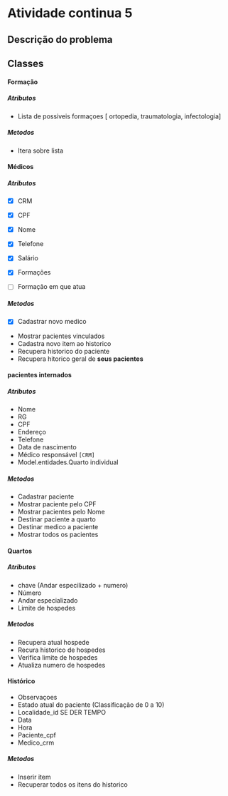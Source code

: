 # Atividade continua 5

## Descrição do problema

## Classes

#### Formação

##### Atributos

- Lista de possiveis formaçoes
[ ortopedia, traumatologia, infectologia]

##### Metodos

- Itera sobre lista

#### Médicos


##### Atributos

- [x] CRM
- [x] CPF
- [x] Nome
- [x] Telefone
- [x] Salário
- [x] Formações
- [ ] Formação em que atua


##### Metodos

- [x] Cadastrar novo medico
- Mostrar pacientes vinculados 
- Cadastra novo item ao historico
- Recupera historico do paciente
- Recupera hitorico geral de **seus pacientes**

#### pacientes internados

##### Atributos

- Nome
- RG
- CPF
- Endereço
- Telefone
- Data de nascimento
- Médico responsável `[CRM]`
- Model.entidades.Quarto individual

##### Metodos

- Cadastrar paciente
- Mostrar paciente pelo CPF
- Mostrar pacientes pelo Nome
- Destinar paciente a quarto
- Destinar medico a paciente
- Mostrar todos os pacientes

#### Quartos

##### Atributos

- chave (Andar especilizado + numero)
- Número
- Andar especializado
- Limite de hospedes

##### Metodos

- Recupera atual hospede
- Recura historico de hospedes
- Verifica limite de hospedes
- Atualiza numero de hospedes

#### Histórico

- Observaçoes
- Estado atual do paciente (Classificação de 0 a 10)
- Localidade_id SE DER TEMPO 
- Data
- Hora
- Paciente_cpf
- Medico_crm

##### Metodos

- Inserir item
- Recuperar todos os itens do historico
